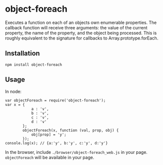 # object-foreach

Executes a function on each of an objects own enumerable properties. The
 callback function will receive three arguments: the value of the current
 property, the name of the property, and the object being processed. This is
 roughly equivalent to the signature for callbacks to
 Array.prototype.forEach.

## Installation

```
npm install object-foreach
```

## Usage

In node:

```
var objectForeach = require('object-foreach');
var x = {
            a : 'v',
            b : 'v',
            c : 'v',
            d : 'v'
        };
        objectForeach(x, function (val, prop, obj) {
            obj[prop] = 'y';
        });
console.log(x); // {a:'y', b:'y', c:'y', d:'y'}
```

In the browser, include `./browser/object-foreach_web.js` in your page. `objectForeach` will
 be available in your page.
